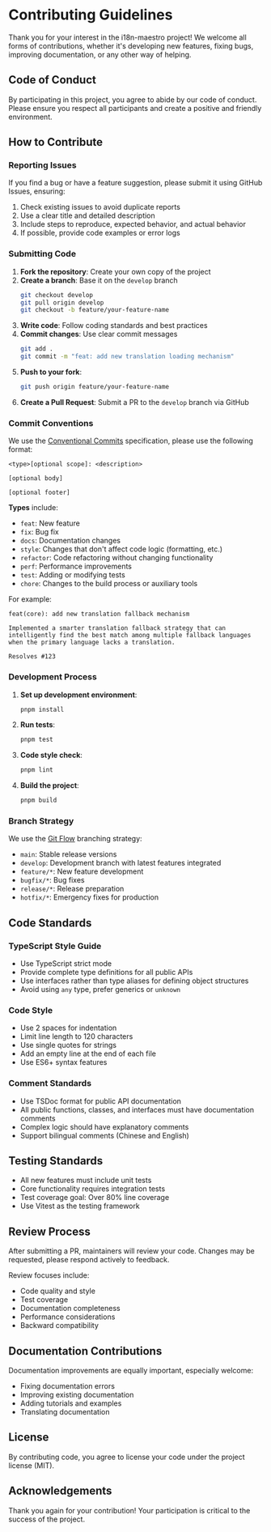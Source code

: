 # Contributing Guidelines

Thank you for your interest in the i18n-maestro project! We welcome all forms of contributions, whether it's developing new features, fixing bugs, improving documentation, or any other way of helping.

## Code of Conduct

By participating in this project, you agree to abide by our code of conduct. Please ensure you respect all participants and create a positive and friendly environment.

## How to Contribute

### Reporting Issues

If you find a bug or have a feature suggestion, please submit it using GitHub Issues, ensuring:

1. Check existing issues to avoid duplicate reports
2. Use a clear title and detailed description
3. Include steps to reproduce, expected behavior, and actual behavior
4. If possible, provide code examples or error logs

### Submitting Code

1. **Fork the repository**: Create your own copy of the project
2. **Create a branch**: Base it on the `develop` branch
   ```bash
   git checkout develop
   git pull origin develop
   git checkout -b feature/your-feature-name
   ```
3. **Write code**: Follow coding standards and best practices
4. **Commit changes**: Use clear commit messages
   ```bash
   git add .
   git commit -m "feat: add new translation loading mechanism"
   ```
5. **Push to your fork**:
   ```bash
   git push origin feature/your-feature-name
   ```
6. **Create a Pull Request**: Submit a PR to the `develop` branch via GitHub

### Commit Conventions

We use the [Conventional Commits](https://www.conventionalcommits.org/) specification, please use the following format:

```
<type>[optional scope]: <description>

[optional body]

[optional footer]
```

**Types** include:
- `feat`: New feature
- `fix`: Bug fix
- `docs`: Documentation changes
- `style`: Changes that don't affect code logic (formatting, etc.)
- `refactor`: Code refactoring without changing functionality
- `perf`: Performance improvements
- `test`: Adding or modifying tests
- `chore`: Changes to the build process or auxiliary tools

For example:
```
feat(core): add new translation fallback mechanism

Implemented a smarter translation fallback strategy that can 
intelligently find the best match among multiple fallback languages 
when the primary language lacks a translation.

Resolves #123
```

### Development Process

1. **Set up development environment**:
   ```bash
   pnpm install
   ```

2. **Run tests**:
   ```bash
   pnpm test
   ```

3. **Code style check**:
   ```bash
   pnpm lint
   ```

4. **Build the project**:
   ```bash
   pnpm build
   ```

### Branch Strategy

We use the [Git Flow](https://nvie.com/posts/a-successful-git-branching-model/) branching strategy:

- `main`: Stable release versions
- `develop`: Development branch with latest features integrated
- `feature/*`: New feature development
- `bugfix/*`: Bug fixes
- `release/*`: Release preparation
- `hotfix/*`: Emergency fixes for production

## Code Standards

### TypeScript Style Guide

- Use TypeScript strict mode
- Provide complete type definitions for all public APIs
- Use interfaces rather than type aliases for defining object structures
- Avoid using `any` type, prefer generics or `unknown`

### Code Style

- Use 2 spaces for indentation
- Limit line length to 120 characters
- Use single quotes for strings
- Add an empty line at the end of each file
- Use ES6+ syntax features

### Comment Standards

- Use TSDoc format for public API documentation
- All public functions, classes, and interfaces must have documentation comments
- Complex logic should have explanatory comments
- Support bilingual comments (Chinese and English)

## Testing Standards

- All new features must include unit tests
- Core functionality requires integration tests
- Test coverage goal: Over 80% line coverage
- Use Vitest as the testing framework

## Review Process

After submitting a PR, maintainers will review your code. Changes may be requested, please respond actively to feedback.

Review focuses include:
- Code quality and style
- Test coverage
- Documentation completeness
- Performance considerations
- Backward compatibility

## Documentation Contributions

Documentation improvements are equally important, especially welcome:
- Fixing documentation errors
- Improving existing documentation
- Adding tutorials and examples
- Translating documentation

## License

By contributing code, you agree to license your code under the project license (MIT).

## Acknowledgements

Thank you again for your contribution! Your participation is critical to the success of the project.
